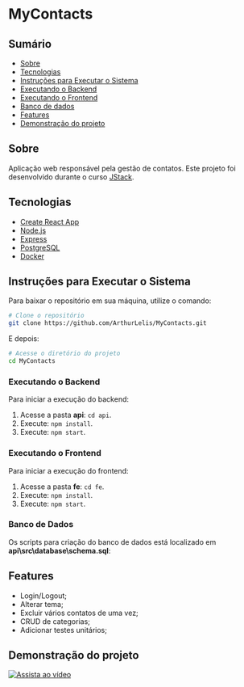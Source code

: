 # MyContacts

## Sumário

- [Sobre](#sobre)
- [Tecnologias](#tecnologias)
- [Instruções para Executar o Sistema](#instruções-para-executar-o-sistema)
- [Executando o Backend](#executando-o-backend)
- [Executando o Frontend](#executando-o-frontend)
- [Banco de dados](#banco-de-dados)
- [Features](#Features)
- [Demonstração do projeto](#demonstração-do-projeto)

## Sobre

Aplicação web responsável pela gestão de contatos. Este projeto foi desenvolvido durante o curso [JStack](https://jstack.com.br/).

## Tecnologias

- [Create React App](https://create-react-app.dev/)
- [Node.js](https://nodejs.org/)
- [Express](https://expressjs.com/)
- [PostgreSQL](https://www.postgresql.org/)
- [Docker](https://www.docker.com/)

## Instruções para Executar o Sistema

Para baixar o repositório em sua máquina, utilize o comando:

```bash
# Clone o repositório
git clone https://github.com/ArthurLelis/MyContacts.git
```

E depois:

```bash
# Acesse o diretório do projeto
cd MyContacts
```

### Executando o Backend

Para iniciar a execução do backend:

1.  Acesse a pasta **api**: `cd api`.
2.  Execute: `npm install`.
3.  Execute: `npm start`.

### Executando o Frontend

Para iniciar a execução do frontend:

1.  Acesse a pasta **fe**: `cd fe`.
2.  Execute: `npm install`.
3.  Execute: `npm start`.

### Banco de Dados

Os scripts para criação do banco de dados está localizado em **api\src\database\schema.sql**:

## Features
- Login/Logout;
- Alterar tema;
- Excluir vários contatos de uma vez;
- CRUD de categorias;
- Adicionar testes unitários;

## Demonstração do projeto

[![Assista ao vídeo](https://img.youtube.com/vi/EA632c-7X2w/maxresdefault.jpg)](https://www.youtube.com/watch?v=EA632c-7X2w)
